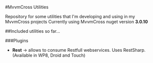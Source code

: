 #MvvmCross Utilities

Repository for some utilities that I'm developing and using in my MvvmCross projects
Currently using MvvmCross nuget version **3.0.10**

##Included utilities so far...

###Plugins

- **Rest** -> allows to consume Restfull webservices. Uses RestSharp. (Available in WP8, Droid and Touch)

	